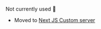 Not currently used 🥹

- Moved to <a href="https://github.com/bodyBudy/bodyBuddy">Next JS Custom server</a>
